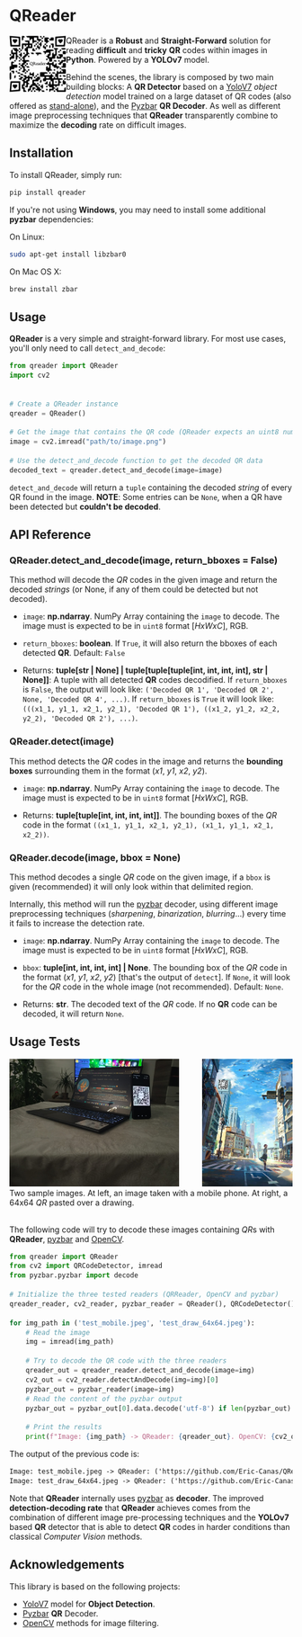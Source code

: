 # QReader

<img alt="QReader" title="QReader" src="https://raw.githubusercontent.com/Eric-Canas/QReader/main/documentation/resources/logo.png" width="20%" align="left"> QReader is a **Robust** and **Straight-Forward** solution for reading **difficult** and **tricky** **QR** codes within images in **Python**. Powered by a **YOLOv7** model.

Behind the scenes, the library is composed by two main building blocks: A **QR Detector** based on a <a href="https://github.com/WongKinYiu/yolov7" target="_blank">YoloV7</a> _object detection_ model trained on a large dataset of QR codes (also offered as <a href="https://github.com/Eric-Canas/qrdet" target="_blank">stand-alone</a>), and the <a href="https://github.com/NaturalHistoryMuseum/pyzbar" target="_blank">Pyzbar</a> **QR Decoder**. As well as different image preprocessing techniques that **QReader** transparently combine to maximize the **decoding** rate on difficult images.
## Installation

To install QReader, simply run:

```bash
pip install qreader
```

If you're not using **Windows**, you may need to install some additional **pyzbar** dependencies:

On Linux:
```bash
sudo apt-get install libzbar0
```

On Mac OS X:
```bash
brew install zbar
```

## Usage

**QReader** is a very simple and straight-forward library. For most use cases, you'll only need to call ``detect_and_decode``:

```python
from qreader import QReader
import cv2


# Create a QReader instance
qreader = QReader()

# Get the image that contains the QR code (QReader expects an uint8 numpy array)
image = cv2.imread("path/to/image.png")

# Use the detect_and_decode function to get the decoded QR data
decoded_text = qreader.detect_and_decode(image=image)
```

``detect_and_decode`` will return a `tuple` containing the decoded _string_ of every QR found in the image. 
    **NOTE**: Some entries can be `None`, when a QR have been detected but **couldn't be decoded**.


## API Reference

### QReader.detect_and_decode(image, return_bboxes = False)

This method will decode the _QR_ codes in the given image and return the decoded _strings_ (or None, if any of them could be detected but not decoded).

- ``image``: **np.ndarray**. NumPy Array containing the ``image`` to decode. The image must is expected to be in ``uint8`` format [_HxWxC_], RGB.
- ``return_bboxes``: **boolean**. If ``True``, it will also return the bboxes of each detected **QR**. Default: `False`


- Returns: **tuple[str | None] | tuple[tuple[tuple[int, int, int, int], str | None]]**: A tuple with all detected **QR** codes decodified. If ``return_bboxes`` is `False`, the output will look like: `('Decoded QR 1', 'Decoded QR 2', None, 'Decoded QR 4', ...)`. If ``return_bboxes`` is `True` it will look like: `(((x1_1, y1_1, x2_1, y2_1), 'Decoded QR 1'), ((x1_2, y1_2, x2_2, y2_2), 'Decoded QR 2'), ...)`.

### QReader.detect(image)

This method detects the _QR_ codes in the image and returns the **bounding boxes** surrounding them in the format (_x1_, _y1_, _x2_, _y2_). 

- ``image``: **np.ndarray**. NumPy Array containing the ``image`` to decode. The image must is expected to be in ``uint8`` format [_HxWxC_], RGB.


- Returns: **tuple[tuple[int, int, int, int]]**. The bounding boxes of the _QR_ code in the format `((x1_1, y1_1, x2_1, y2_1), (x1_1, y1_1, x2_1, x2_2))`.


### QReader.decode(image, bbox = None)

This method decodes a single _QR_ code on the given image, if a ``bbox`` is given (recommended) it will only look within that delimited region.

Internally, this method will run the <a href="https://github.com/NaturalHistoryMuseum/pyzbar" target="_blank">pyzbar</a> decoder, using different image preprocessing techniques (_sharpening_, _binarization_, _blurring_...) every time it fails to increase the detection rate.

- ``image``: **np.ndarray**. NumPy Array containing the ``image`` to decode. The image must is expected to be in ``uint8`` format [_HxWxC_], RGB.
- ``bbox``: **tuple[int, int, int, int] | None**. The bounding box of the _QR_ code in the format (_x1_, _y1_, _x2_, _y2_) [that's the output of `detect`]. If ``None``, it will look for the _QR_ code in the whole image (not recommended). Default: ``None``.


- Returns: **str**. The decoded text of the _QR_ code. If no **QR** code can be decoded, it will return ``None``.

## Usage Tests
<div><img alt="test_on_mobile" title="test_on_mobile" src="https://raw.githubusercontent.com/Eric-Canas/QReader/main/documentation/resources/test_mobile.jpeg" width="60%"><img alt="" title="QReader" src="https://raw.githubusercontent.com/Eric-Canas/QReader/main/documentation/resources/test_draw_64x64.jpeg" width="32%" align="right"></div>
<div>Two sample images. At left, an image taken with a mobile phone. At right, a 64x64 <i>QR</i> pasted over a drawing.</div>    
<br>

The following code will try to decode these images containing <i>QR</i>s with **QReader**, <a href="https://github.com/NaturalHistoryMuseum/pyzbar" target="_blank">pyzbar</a> and <a href="https://opencv.org/" target="_blank">OpenCV</a>.
```python
from qreader import QReader
from cv2 import QRCodeDetector, imread
from pyzbar.pyzbar import decode

# Initialize the three tested readers (QRReader, OpenCV and pyzbar)
qreader_reader, cv2_reader, pyzbar_reader = QReader(), QRCodeDetector(), decode

for img_path in ('test_mobile.jpeg', 'test_draw_64x64.jpeg'):
    # Read the image
    img = imread(img_path)

    # Try to decode the QR code with the three readers
    qreader_out = qreader_reader.detect_and_decode(image=img)
    cv2_out = cv2_reader.detectAndDecode(img=img)[0]
    pyzbar_out = pyzbar_reader(image=img)
    # Read the content of the pyzbar output
    pyzbar_out = pyzbar_out[0].data.decode('utf-8') if len(pyzbar_out) > 0 else ""

    # Print the results
    print(f"Image: {img_path} -> QReader: {qreader_out}. OpenCV: {cv2_out}. pyzbar: {pyzbar_out}.")
```

The output of the previous code is:

```txt
Image: test_mobile.jpeg -> QReader: ('https://github.com/Eric-Canas/QReader'). OpenCV: . pyzbar: ().
Image: test_draw_64x64.jpeg -> QReader: ('https://github.com/Eric-Canas/QReader'). OpenCV: . pyzbar: ().
```

Note that **QReader** internally uses <a href="https://github.com/NaturalHistoryMuseum/pyzbar" target="_blank">pyzbar</a> as **decoder**. The improved **detection-decoding rate** that **QReader** achieves comes from the combination of different image pre-processing techniques and the **YOLOv7** based **QR** detector that is able to detect **QR** codes in harder conditions than classical _Computer Vision_ methods.

## Acknowledgements

This library is based on the following projects:

- <a href="https://github.com/WongKinYiu/yolov7" target="_blank">YoloV7</a> model for **Object Detection**.
- <a href="https://github.com/NaturalHistoryMuseum/pyzbar" target="_blank">Pyzbar</a> **QR** Decoder.
- <a href="https://opencv.org/" target="_blank">OpenCV</a> methods for image filtering.
